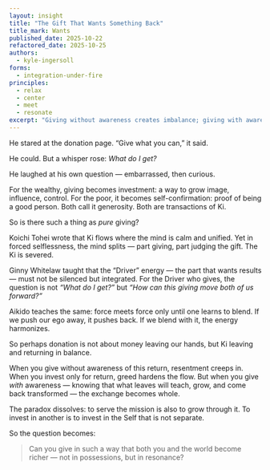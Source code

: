 ```yaml
---
layout: insight
title: "The Gift That Wants Something Back"
title_mark: Wants
published_date: 2025-10-22
refactored_date: 2025-10-25
authors:
  - kyle-ingersoll
forms:
  - integration-under-fire
principles:
  - relax
  - center
  - meet
  - resonate
excerpt: "Giving without awareness creates imbalance; giving with awareness turns donation into resonance, where both giver and world are enriched."
---
```


He stared at the donation page.
“Give what you can,” it said.

He could.
But a whisper rose: *What do I get?*

He laughed at his own question — embarrassed, then curious.

For the wealthy, giving becomes investment: a way to grow image, influence, control.
For the poor, it becomes self-confirmation: proof of being a good person.
Both call it generosity. Both are transactions of Ki.

So is there such a thing as *pure* giving?

Koichi Tohei wrote that Ki flows where the mind is calm and unified.
Yet in forced selflessness, the mind splits — part giving, part judging the gift.
The Ki is severed.

Ginny Whitelaw taught that the “Driver” energy — the part that wants results — must not be silenced but integrated.
For the Driver who gives, the question is not *“What do I get?”*
but *“How can this giving move both of us forward?”*

Aikido teaches the same: force meets force only until one learns to blend.
If we push our ego away, it pushes back.
If we blend with it, the energy harmonizes.

So perhaps donation is not about money leaving our hands,
but Ki leaving and returning in balance.

When you give without awareness of this return, resentment creeps in.
When you invest only for return, greed hardens the flow.
But when you give *with* awareness — knowing that what leaves will teach, grow, and come back transformed
—
the exchange becomes whole.

The paradox dissolves:
to serve the mission is also to grow through it.
To invest in another is to invest in the Self that is not separate.

So the question becomes:

> Can you give in such a way that both you and the world become richer —
not in possessions, but in resonance?
